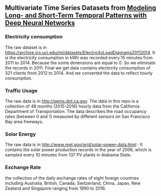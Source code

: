 ## Multivariate Time Series Datasets from [Modeling Long- and Short-Term Temporal Patterns with Deep Neural Networks](https://arxiv.org/abs/1703.07015)




### Electricity consumption


The raw dataset is in https://archive.ics.uci.edu/ml/datasets/ElectricityLoadDiagrams20112014. It is the electricity consumption in kWh was recorded every 15 minutes from 2011 to 2014. Because the some dimensions are equal to 0. So we eliminate the records in 2011. Final we get data contains electircity consumption of 321 clients from 2012 to 2014. And we converted the data to reflect hourly consumption.

### Traffic Usage

The raw data is in http://pems.dot.ca.gov. The data in this repo is a collection of 48 months (2015-2016) hourly data from the California Department of Transportation. The data describes the road occupancy rates (between 0 and 1) measured by different sensors on San Francisco Bay area freeways.

### Solar Energy

The raw data is in http://www.nrel.gov/grid/solar-power-data.html : It contains the solar power production records in the year of 2006, which is sampled every 10 minutes from 137 PV plants in Alabama State. 

### Exchange Rate

the collection of the daily exchange rates of eight foreign countries including Australia, British, Canada, Switzerland, China, Japan, New Zealand and Singapore ranging from 1990 to 2016.
